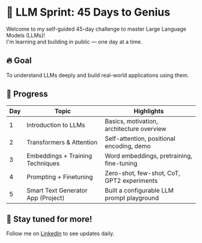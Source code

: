 
# 🧠 LLM Sprint: 45 Days to Genius

Welcome to my self-guided 45-day challenge to master Large Language Models (LLMs)!  
I'm learning and building in public — one day at a time.

## 🔥 Goal
To understand LLMs deeply and build real-world applications using them.

## 📅 Progress

| Day | Topic                               | Highlights                                  |
|-----|-------------------------------------|---------------------------------------------|
| 1   | Introduction to LLMs                | Basics, motivation, architecture overview   |
| 2   | Transformers & Attention            | Self-attention, positional encoding, demo   |
| 3   | Embeddings + Training Techniques    | Word embeddings, pretraining, fine-tuning   |
| 4   | Prompting + Finetuning              | Zero-shot, few-shot, CoT, GPT2 experiments  |
| 5   | Smart Text Generator App (Project)  | Built a configurable LLM prompt playground  |

## 🚀 Stay tuned for more!

Follow me on [LinkedIn](https://www.linkedin.com/in/devrakeshpatel/) to see updates daily.

